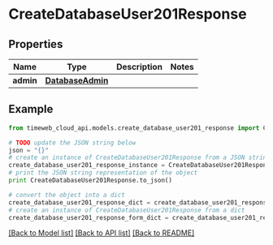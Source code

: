 # CreateDatabaseUser201Response


## Properties
Name | Type | Description | Notes
------------ | ------------- | ------------- | -------------
**admin** | [**DatabaseAdmin**](DatabaseAdmin.md) |  | 

## Example

```python
from timeweb_cloud_api.models.create_database_user201_response import CreateDatabaseUser201Response

# TODO update the JSON string below
json = "{}"
# create an instance of CreateDatabaseUser201Response from a JSON string
create_database_user201_response_instance = CreateDatabaseUser201Response.from_json(json)
# print the JSON string representation of the object
print CreateDatabaseUser201Response.to_json()

# convert the object into a dict
create_database_user201_response_dict = create_database_user201_response_instance.to_dict()
# create an instance of CreateDatabaseUser201Response from a dict
create_database_user201_response_form_dict = create_database_user201_response.from_dict(create_database_user201_response_dict)
```
[[Back to Model list]](../README.md#documentation-for-models) [[Back to API list]](../README.md#documentation-for-api-endpoints) [[Back to README]](../README.md)


